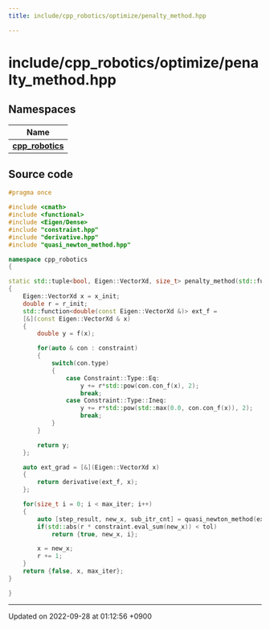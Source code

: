 ```yaml
---
title: include/cpp_robotics/optimize/penalty_method.hpp

---
```


# include/cpp_robotics/optimize/penalty_method.hpp



## Namespaces

| Name           |
| -------------- |
| **[cpp_robotics](/cpp_robotics/doxybook/Namespaces/namespacecpp__robotics/)**  |




## Source code

```cpp
#pragma once

#include <cmath>
#include <functional>
#include <Eigen/Dense>
#include "constraint.hpp"
#include "derivative.hpp"
#include "quasi_newton_method.hpp"

namespace cpp_robotics
{

static std::tuple<bool, Eigen::VectorXd, size_t> penalty_method(std::function<double(const Eigen::VectorXd &)> f, ConstraintArray constraint, Eigen::VectorXd x_init, const double r_init = 1.0, const double tol = 1e-3, const size_t max_iter = 1000)
{
    Eigen::VectorXd x = x_init;
    double r = r_init;
    std::function<double(const Eigen::VectorXd &)> ext_f = 
    [&](const Eigen::VectorXd & x)
    {
        double y = f(x);

        for(auto & con : constraint)
        {
            switch(con.type)
            {
                case Constraint::Type::Eq:
                    y += r*std::pow(con.con_f(x), 2);
                    break;
                case Constraint::Type::Ineq:
                    y += r*std::pow(std::max(0.0, con.con_f(x)), 2);
                    break;
            }
        }

        return y;
    };

    auto ext_grad = [&](Eigen::VectorXd x)
    {
        return derivative(ext_f, x);
    };

    for(size_t i = 0; i < max_iter; i++)
    {
        auto [step_result, new_x, sub_itr_cnt] = quasi_newton_method(ext_f, ext_grad, x, tol, 1);
        if(std::abs(r * constraint.eval_sum(new_x)) < tol)
            return {true, new_x, i};

        x = new_x;
        r += 1;
    }
    return {false, x, max_iter};
}

}
```


-------------------------------

Updated on 2022-09-28 at 01:12:56 +0900
